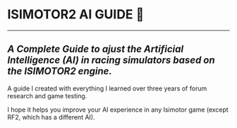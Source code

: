 # ISIMOTOR2 AI GUIDE 📘
---
*A Complete Guide to ajust the Artificial Intelligence (AI) in racing simulators based on the ISIMOTOR2 engine.*
---
A guide I created with everything I learned over three years of forum research and game testing.

I hope it helps you improve your AI experience in any Isimotor game (except RF2, which has a different AI).
